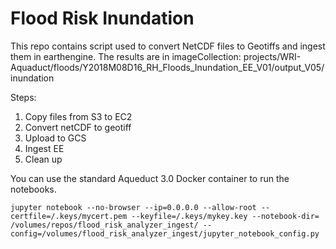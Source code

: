 # Flood Risk Inundation

This repo contains script used to convert NetCDF files to Geotiffs and ingest them in earthengine. The results are in imageCollection:
projects/WRI-Aquaduct/floods/Y2018M08D16_RH_Floods_Inundation_EE_V01/output_V05/inundation

Steps:

1. Copy files from S3 to EC2  
1. Convert netCDF to geotiff  
1. Upload to GCS  
1. Ingest EE  
1. Clean up

You can use the standard Aqueduct 3.0 Docker container to run the notebooks. 

`jupyter notebook --no-browser --ip=0.0.0.0 --allow-root --certfile=/.keys/mycert.pem --keyfile=/.keys/mykey.key --notebook-dir= /volumes/repos/flood_risk_analyzer_ingest/ --config=/volumes/flood_risk_analyzer_ingest/jupyter_notebook_config.py`



